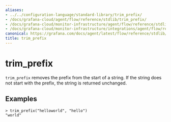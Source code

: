 ```yaml
---
aliases:
- ../../configuration-language/standard-library/trim_prefix/
- /docs/grafana-cloud/agent/flow/reference/stdlib/trim_prefix/
- /docs/grafana-cloud/monitor-infrastructure/agent/flow/reference/stdlib/trim_prefix/
- /docs/grafana-cloud/monitor-infrastructure/integrations/agent/flow/reference/stdlib/trim_prefix/
canonical: https://grafana.com/docs/agent/latest/flow/reference/stdlib/trim_prefix/
title: trim_prefix
---
```


# trim_prefix

`trim_prefix` removes the prefix from the start of a string. If the string does not start with the prefix, the string is returned unchanged.

## Examples

```river
> trim_prefix("helloworld", "hello")
"world"
```
